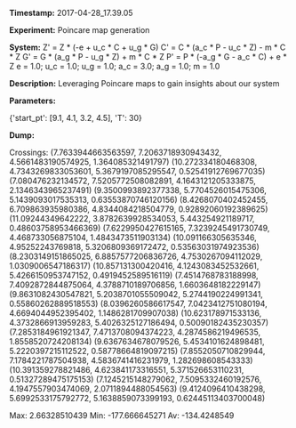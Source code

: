 **Timestamp:** 2017-04-28_17.39.05

**Experiment:** Poincare map generation

**System:**
Z' = Z * (-e + u_c * C + u_g * G) 
C' = C * (a_c * P - u_c * Z) - m * C * Z 
G' = G * (a_g * P - u_g * Z) + m * C * Z 
P' = P * (-a_g * G - a_c * C) + e * Z 
e = 1.0; u_c = 1.0; u_g = 1.0; a_c = 3.0; a_g = 1.0; m = 1.0

**Description:** Leveraging Poincare maps to gain insights about our system

**Parameters:**

{'start_pt': [9.1, 4.1, 3.2, 4.5], 'T': 30}

**Dump:**



Crossings:
(7.7633944663563597, 7.2063718930943432, 4.5661483190574925, 1.364085321491797)
(10.272334180468308, 4.7343269833053601, 5.3679197085295547, 0.52541912769677035)
(7.080476232134572, 7.5205772508082891, 4.1643121205333875, 2.1346343965237491)
(9.3500993892377338, 5.7704526015475306, 5.1439093017535313, 0.63553870746120156)
(8.4268070402452455, 6.709863935980386, 4.8344084218504779, 0.92892060192389625)
(11.09244349642222, 3.8782639928534053, 5.443254921189717, 0.48603758953466369)
(7.6229950427615165, 7.3239245491730749, 4.468733056875104, 1.4843473511903134)
(10.091166305635346, 4.95252243769818, 5.3206809369172472, 0.53563031974923536)
(8.2303149151865025, 6.8857577206836726, 4.7530267094112029, 1.0309006547186317)
(10.857131300420416, 4.1243083452532661, 5.4266150953747152, 0.4919452589516119)
(7.4514768783188998, 7.4092872844875064, 4.3788710189706856, 1.6603648182229147)
(9.8631082430547821, 5.2038701055509042, 5.2744190224991341, 0.55860262889518553)
(8.0396260586617547, 7.0423412751080194, 4.6694044952395402, 1.1486281709907038)
(10.623178971533136, 4.3732866913959283, 5.4026325127186494, 0.50090182435230357)
(7.2853184961921347, 7.4713708094374223, 4.2874586219496535, 1.8558520724208134)
(9.6367634678079526, 5.4534101624898481, 5.2220397215112522, 0.58778664819097215)
(7.8552050710829944, 7.1784221787504938, 4.5836741416231979, 1.282698608543333)
(10.391359278821486, 4.623841173316551, 5.371526653110231, 0.51327289475175153)
(7.1245215148279062, 7.5095332460192576, 4.1947557903474069, 2.0711894488054563)
(9.4124096410438298, 5.6992533175792772, 5.1638859073399193, 0.62445113403700048)

Max:
2.66328510439
Min:
-177.666645271
Av:
-134.4248549